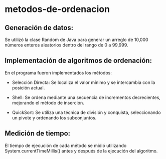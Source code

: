 # metodos-de-ordenacion
## Generación de datos: 

Se utilizó la clase Random de Java para generar un arreglo de 10,000 números enteros aleatorios dentro del rango de 0 a 99,999. 

## Implementación de algoritmos de ordenación: 

En el programa fueron implementados los métodos: 

- Selección Directa: Se localiza el valor mínimo y se intercambia con la posición actual. 

- Shell: Se ordena mediante una secuencia de incrementos decrecientes, mejorando el método de inserción. 

- QuickSort: Se utiliza una técnica de división y conquista, seleccionando un pivote y ordenando los subconjuntos. 

## Medición de tiempo: 

El tiempo de ejecución de cada método se midió utilizando System.currentTimeMillis() antes y después de la ejecución del algoritmo. 
